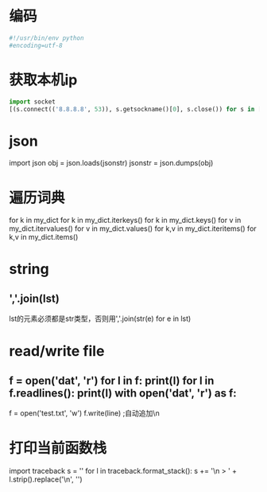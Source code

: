 # 编码
```py
#!/usr/bin/env python
#encoding=utf-8
```


# 获取本机ip
```py
import socket
[(s.connect(('8.8.8.8', 53)), s.getsockname()[0], s.close()) for s in [socket.socket(socket.AF_INET, socket.SOCK_DGRAM)]][0][1]
```


# json
import json
obj = json.loads(jsonstr)
jsonstr = json.dumps(obj)


# 遍历词典
for k in my_dict
for k in my_dict.iterkeys()
for k in my_dict.keys()
for v in my_dict.itervalues()
for v in my_dict.values()
for k,v in my_dict.iteritems()
for k,v in my_dict.items()


# string
## ','.join(lst)
  lst的元素必须都是str类型，否则用','.join(str(e) for e in lst)


# read/write file
f = open('dat', 'r')
for l in f:
  print(l)
for l in f.readlines():
  print(l)
with open('dat', 'r') as f:
--
f = open('test.txt', 'w')
f.write(line)  ;自动追加\n


# 打印当前函数栈
import traceback
s = ''
for l in traceback.format_stack():
  s += '\n  > ' + l.strip().replace('\n', '')
